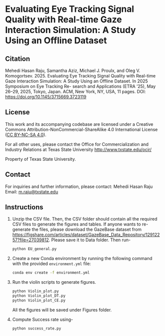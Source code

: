 # Evaluating Eye Tracking Signal Quality with Real-time Gaze Interaction Simulation: A Study Using an Offline Dataset

## Citation
Mehedi Hasan Raju, Samantha Aziz, Michael J. Proulx, and Oleg V. Komogortsev.
2025. Evaluating Eye Tracking Signal Quality with Real-time Gaze Interaction Simulation: A Study Using an Offline Dataset. In 2025 Symposium on Eye Tracking Re-
search and Applications (ETRA ’25), May 26–29, 2025, Tokyo, Japan. ACM, New York, NY, USA, 11 pages. 
DOI: https://doi.org/10.1145/3715669.3723119


## License
This work and its accompanying codebase are licensed under a Creative Commons Attribution-NonCommercial-ShareAlike 4.0 International License ([CC BY-NC-SA 4.0](https://creativecommons.org/licenses/by-nc-sa/4.0/)).

For all other uses, please contact the Office for Commercialization and Industry Relations at Texas State University http://www.txstate.edu/ocir/

Property of Texas State University.

## Contact
For inquiries and further information, please contact:
Mehedi Hasan Raju  
Email: [m.raju@txstate.edu](mailto:m.raju@txstate.edu)

## Instructions

1. Unzip the CSV file. Then, the CSV folder should contain all the required CSV files to generate the figures and tables. If anyone wants to re-generate the files, please download the GazeBase dataset from https://figshare.com/articles/dataset/GazeBase_Data_Repository/12912257?file=27039812. Please save it to Data folder. Then run- 

    ```bash
    python EU_general.py  
    ```


12. Create a new Conda environment by running the following command with the provided `environment.yml` file:
    ```bash
    conda env create -f environment.yml
    ```

3. Run the violin scripts to generate figures.

    ```bash
    python Violin_plot.py
    python Violin_plot_DT.py
    python Violin_plot_CE.py
    ```
    All the figures will be saved under Figures folder.

4. Compute Success rate using-

    ```bash
    python success_rate.py  
    ```



